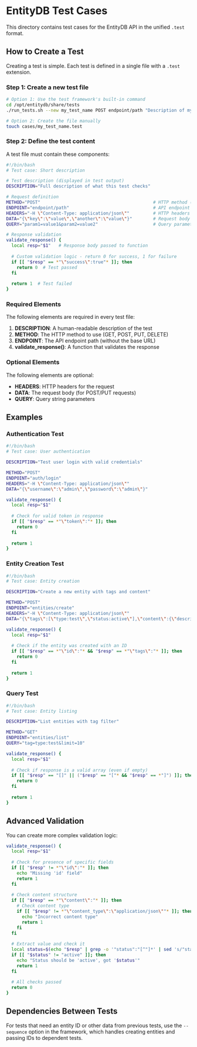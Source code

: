 # EntityDB Test Cases

This directory contains test cases for the EntityDB API in the unified `.test` format.

## How to Create a Test

Creating a test is simple. Each test is defined in a single file with a `.test` extension.

### Step 1: Create a new test file

```bash
# Option 1: Use the test framework's built-in command
cd /opt/entitydb/share/tests
./run_tests.sh --new my_test_name POST endpoint/path "Description of my test"

# Option 2: Create the file manually
touch cases/my_test_name.test
```

### Step 2: Define the test content

A test file must contain these components:

```bash
#!/bin/bash
# Test case: Short description

# Test description (displayed in test output)
DESCRIPTION="Full description of what this test checks"

# Request definition
METHOD="POST"                                           # HTTP method (GET, POST, PUT, DELETE)
ENDPOINT="endpoint/path"                                # API endpoint (without base URL)
HEADERS="-H \"Content-Type: application/json\""         # HTTP headers
DATA="{\"key\":\"value\",\"another\":\"value\"}"        # Request body (for POST/PUT)
QUERY="param1=value1&param2=value2"                     # Query parameters

# Response validation
validate_response() {
  local resp="$1"   # Response body passed to function
  
  # Custom validation logic - return 0 for success, 1 for failure
  if [[ "$resp" == *"\"success\":true"* ]]; then
    return 0  # Test passed
  fi
  
  return 1  # Test failed
}
```

### Required Elements

The following elements are required in every test file:

1. **DESCRIPTION**: A human-readable description of the test
2. **METHOD**: The HTTP method to use (GET, POST, PUT, DELETE)
3. **ENDPOINT**: The API endpoint path (without the base URL)
4. **validate_response()**: A function that validates the response

### Optional Elements

The following elements are optional:

- **HEADERS**: HTTP headers for the request
- **DATA**: The request body (for POST/PUT requests)
- **QUERY**: Query string parameters

## Examples

### Authentication Test

```bash
#!/bin/bash
# Test case: User authentication

DESCRIPTION="Test user login with valid credentials"

METHOD="POST"
ENDPOINT="auth/login"
HEADERS="-H \"Content-Type: application/json\""
DATA="{\"username\":\"admin\",\"password\":\"admin\"}"

validate_response() {
  local resp="$1"
  
  # Check for valid token in response
  if [[ "$resp" == *"\"token\":"* ]]; then
    return 0
  fi
  
  return 1
}
```

### Entity Creation Test

```bash
#!/bin/bash
# Test case: Entity creation

DESCRIPTION="Create a new entity with tags and content"

METHOD="POST"
ENDPOINT="entities/create"
HEADERS="-H \"Content-Type: application/json\""
DATA="{\"tags\":[\"type:test\",\"status:active\"],\"content\":{\"description\":\"Test entity\"}}"

validate_response() {
  local resp="$1"
  
  # Check if the entity was created with an ID
  if [[ "$resp" == *"\"id\":"* && "$resp" == *"\"tags\":"* ]]; then
    return 0
  fi
  
  return 1
}
```

### Query Test

```bash
#!/bin/bash
# Test case: Entity listing

DESCRIPTION="List entities with tag filter"

METHOD="GET"
ENDPOINT="entities/list"
QUERY="tag=type:test&limit=10"

validate_response() {
  local resp="$1"
  
  # Check if response is a valid array (even if empty)
  if [[ "$resp" == "[]" || ("$resp" == "["* && "$resp" == *"]") ]]; then
    return 0
  fi
  
  return 1
}
```

## Advanced Validation

You can create more complex validation logic:

```bash
validate_response() {
  local resp="$1"
  
  # Check for presence of specific fields
  if [[ "$resp" != *"\"id\":"* ]]; then
    echo "Missing 'id' field"
    return 1
  fi
  
  # Check content structure
  if [[ "$resp" == *"\"content\":"* ]]; then
    # Check content type
    if [[ "$resp" != *"\"content_type\":\"application/json\""* ]]; then
      echo "Incorrect content type"
      return 1
    fi
  fi
  
  # Extract value and check it
  local status=$(echo "$resp" | grep -o '"status":"[^"]*' | sed 's/"status":"//')
  if [[ "$status" != "active" ]]; then
    echo "Status should be 'active', got '$status'"
    return 1
  fi
  
  # All checks passed
  return 0
}
```

## Dependencies Between Tests

For tests that need an entity ID or other data from previous tests, use the `--sequence` option in the framework, which handles creating entities and passing IDs to dependent tests.